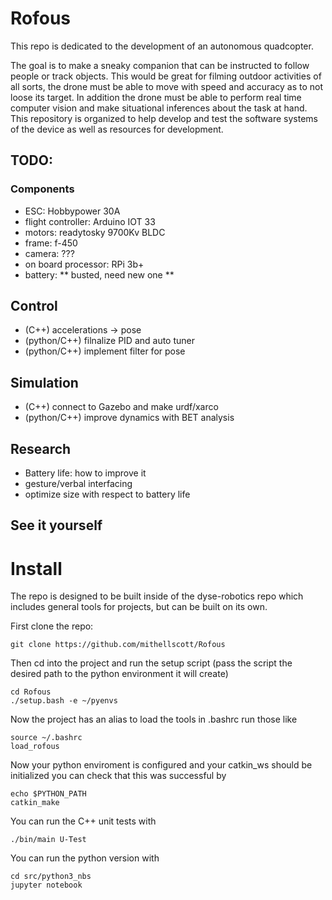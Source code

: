 # Rofous
This repo is dedicated to the development of an autonomous quadcopter.

The goal is to make a sneaky companion that can be instructed to follow people or track objects. This would be great for filming outdoor activities of all sorts, the drone must be able to move with speed and accuracy as to not loose its target. In addition the drone must be able to perform real time computer vision and make situational inferences about the task at hand. This repository is organized to help develop and test the software systems of the device as well as resources for development.

## TODO:
### Components
- ESC: Hobbypower 30A
- flight controller: Arduino IOT 33
- motors: readytosky 9700Kv BLDC
- frame: f-450
- camera: ???
- on board processor: RPi 3b+
- battery: ** busted, need new one **

## Control
- (C++) accelerations -> pose
- (python/C++) filnalize PID and auto tuner
- (python/C++) implement filter for pose

## Simulation
- (C++) connect to Gazebo and make urdf/xarco
- (python/C++) improve dynamics with BET analysis

## Research
- Battery life: how to improve it
- gesture/verbal interfacing
- optimize size with respect to battery life

## See it yourself
# Install
The repo is designed to be built inside of the dyse-robotics repo which includes general tools for projects, but can be built on its own.

First clone the repo: 

    git clone https://github.com/mithellscott/Rofous

Then cd into the project and run the setup script (pass the script the desired path to the python environment it will create) 

    cd Rofous
    ./setup.bash -e ~/pyenvs
    
Now the project has an alias to load the tools in .bashrc run those like 

    source ~/.bashrc
    load_rofous
    
Now your python enviroment is configured and your catkin_ws should be initialized you can check that this was successful by 

    echo $PYTHON_PATH
    catkin_make
    
You can run the C++ unit tests with 

    ./bin/main U-Test
    
You can run the python version with 

    cd src/python3_nbs
    jupyter notebook
